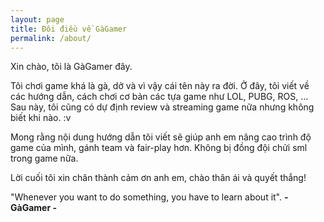 ```yaml
---
layout: page
title: Đôi điều về GàGamer
permalink: /about/
---
```


Xin chào, tôi là GàGamer đây. 

Tôi chơi game khá là gà, dở và vì vậy cái tên này ra đời. Ở đây, tôi viết về các hướng dẫn, cách chơi cơ bản các tựa game như LOL, PUBG, ROS, ... Sau này, tôi cũng có dự định review và streaming game nữa nhưng không biết khi nào. :v 

Mong rằng nội dung hướng dẫn tôi viết sẽ giúp anh em nâng cao trình độ game của mình, gánh team và fair-play hơn. Không bị đồng đội chửi sml trong game nữa. 

Lời cuối tôi xin chân thành cảm ơn anh em, chào thân ái và quyết thắng! 

"Whenever you want to do something, you have to learn about it". **- GàGamer -**
